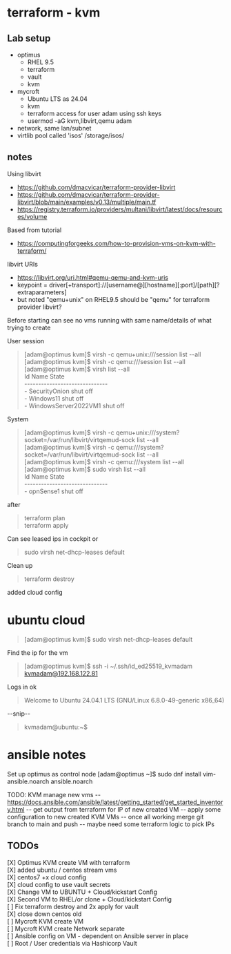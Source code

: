
# terraform - kvm

## Lab setup

- optimus
  - RHEL 9.5
  - terraform
  - vault
  - kvm
- mycroft
  - Ubuntu LTS as 24.04
  - kvm
  - terraform access for user adam using ssh keys
  - usermod -aG kvm,libvirt,qemu adam
- network, same lan/subnet
- virtlib pool called 'isos' /storage/isos/

## notes

Using libvirt
- https://github.com/dmacvicar/terraform-provider-libvirt
- https://github.com/dmacvicar/terraform-provider-libvirt/blob/main/examples/v0.13/multiple/main.tf
- https://registry.terraform.io/providers/multani/libvirt/latest/docs/resources/volume

Based from tutorial
- https://computingforgeeks.com/how-to-provision-vms-on-kvm-with-terraform/

libvirt URIs
- https://libvirt.org/uri.html#qemu-qemu-and-kvm-uris
- keypoint = driver[+transport]://[username@][hostname][:port]/[path][?extraparameters]
- but noted "qemu+unix" on RHEL9.5 should be "qemu" for terraform provider libvirt?

Before starting can see no vms running with same name/details of what trying to create 

User session
> \[adam@optimus kvm\]\$ virsh -c qemu+unix:///session list --all \
> \[adam@optimus kvm\]\$ virsh -c qemu:///session list --all \
> \[adam@optimus kvm\]$ virsh list --all\
>  Id   Name                   State\
> \------------------------------ \
> \-    SecurityOnion          shut off\
> \-    Windows11              shut off\
> \-    WindowsServer2022VM1   shut off

System
> \[adam@optimus kvm\]\$ virsh -c qemu+unix:///system?socket=/var/run/libvirt/virtqemud-sock list --all \
> \[adam@optimus kvm\]\$ virsh -c qemu:///system?socket=/var/run/libvirt/virtqemud-sock list --all \
> \[adam@optimus kvm\]\$ virsh -c qemu:///system list --all \
> \[adam@optimus kvm\]\$ sudo virsh list --all \
> Id   Name        State \
> \------------------------------ \
> \-    opnSense1   shut off

after 

> terraform plan \
> terraform apply 

Can see leased ips in cockpit or 
> sudo virsh net-dhcp-leases default 

Clean up
> terraform destroy

added cloud config 

# ubuntu cloud 

> [adam@optimus kvm]$ sudo virsh net-dhcp-leases default

Find the ip for the vm

>[adam@optimus kvm]$ ssh -i ~/.ssh/id_ed25519_kvmadam kvmadam@192.168.122.81 

Logs in ok

>Welcome to Ubuntu 24.04.1 LTS (GNU/Linux 6.8.0-49-generic x86_64)
>
--snip--
> kvmadam@ubuntu:~$

# ansible notes

Set up optimus as control node
[adam@optimus ~]$ sudo dnf install vim-ansible.noarch ansible.noarch

TODO: KVM manage new vms
-- https://docs.ansible.com/ansible/latest/getting_started/get_started_inventory.html
-- get output from terraform for IP of new created VM
-- apply some configuration to new created KVM VMs
-- once all working merge git branch to main and push 
-- maybe need some terraform logic to pick IPs 


## TODOs
[X] Optimus KVM create VM with terraform \
[X] added ubuntu / centos stream vms \
[X] centos7 +x cloud config \
[X] cloud config to use vault secrets \
[X] Change VM to UBUNTU + Cloud/kickstart Config \
[X] Second VM to RHEL/or clone + Cloud/kickstart Config \
[ ] Fix terraform destroy and 2x apply for vault \
[X] close down centos old \
[ ] Mycroft KVM create VM \
[ ] Mycroft KVM create Network separate \
[ ] Ansible config on VM - dependent on Ansible server in place \
[ ] Root / User credentials via Hashicorp Vault
